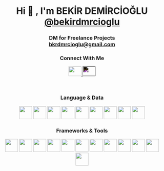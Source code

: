 <h1 align="center">Hi 👋 , I'm BEKİR DEMİRCİOĞLU<br> 
  <a href="https://www.instagram.com/bekirdmrcioglu/" target="blank">@bekirdmrcioglu</a> 
</h1> 

<h3 align="center">DM for Freelance Projects<br> 
  <a href="mailto:bkrdmrcioglu@gmail.com">bkrdmrcioglu@gmail.com</a>
</h3> 

<h3 align="center">Connect With Me</h3> 
<p align="center">
  <a href="mailto:bkrdmrcioglu@gmail.com" target="blank">
    <img src="https://cdn.jsdelivr.net/gh/devicons/devicon/icons/google/google-original.svg" height="30" width="40"/>
  </a>
  <a href="https://www.instagram.com/bekirdmrcioglu/" target="blank">
    <img src="https://cdn.jsdelivr.net/npm/simple-icons@v9/icons/instagram.svg" height="30" width="40" style="filter: invert(1);"/>
  </a>
</p>

<br>

<h3 align="center">Language & Data</h3>
<p align="center">
  <img src="https://cdn.jsdelivr.net/gh/devicons/devicon/icons/csharp/csharp-original.svg" width="40" height="40"/>
  <img src="https://cdn.jsdelivr.net/gh/devicons/devicon/icons/php/php-original.svg" width="40" height="40"/>
  <img src="https://cdn.jsdelivr.net/gh/devicons/devicon/icons/react/react-original.svg" width="40" height="40"/>
  <img src="https://cdn.jsdelivr.net/gh/devicons/devicon/icons/tailwindcss/tailwindcss-plain.svg" width="40" height="40"/>
  <img src="https://cdn.jsdelivr.net/gh/devicons/devicon/icons/bootstrap/bootstrap-original.svg" width="40" height="40"/>
  <img src="https://cdn.jsdelivr.net/gh/devicons/devicon/icons/css3/css3-original.svg" width="40" height="40"/>
  <img src="https://cdn.jsdelivr.net/gh/devicons/devicon/icons/html5/html5-original.svg" width="40" height="40"/>
  <img src="https://cdn.jsdelivr.net/gh/devicons/devicon/icons/javascript/javascript-original.svg" width="40" height="40"/>
  <img src="https://cdn.jsdelivr.net/gh/devicons/devicon/icons/mysql/mysql-original.svg" width="40" height="40"/>
</p>

<h3 align="center">Frameworks & Tools</h3>
<p align="center">
  <img src="https://cdn.jsdelivr.net/gh/devicons/devicon/icons/dotnetcore/dotnetcore-original.svg" width="40" height="40"/>
  <img src="https://cdn.jsdelivr.net/gh/devicons/devicon/icons/react/react-original.svg" width="40" height="40"/> <!-- React Native için -->
  <img src="https://cdn.jsdelivr.net/gh/devicons/devicon/icons/nextjs/nextjs-original.svg" width="40" height="40"/>
  <img src="https://cdn.jsdelivr.net/gh/devicons/devicon/icons/linux/linux-original.svg" width="40" height="40"/>
  <img src="https://cdn.jsdelivr.net/gh/devicons/devicon/icons/windows8/windows8-original.svg" width="40" height="40"/>
  <img src="https://cdn.jsdelivr.net/gh/devicons/devicon/icons/nginx/nginx-original.svg" width="40" height="40"/>
  <img src="https://cdn.jsdelivr.net/gh/devicons/devicon/icons/visualstudio/visualstudio-plain.svg" width="40" height="40"/>
  <img src="https://cdn.jsdelivr.net/gh/devicons/devicon/icons/vscode/vscode-original.svg" width="40" height="40"/>
  <img src="https://cdn.jsdelivr.net/gh/devicons/devicon/icons/git/git-original.svg" width="40" height="40"/>
  <img src="https://cdn.jsdelivr.net/gh/devicons/devicon/icons/postman/postman-original.svg" width="40" height="40"/>
  <img src="https://cdn.jsdelivr.net/gh/devicons/devicon/icons/filezilla/filezilla-plain.svg" width="40" height="40"/>
  <img src="https://cdn.jsdelivr.net/gh/devicons/devicon/icons/vercel/vercel-original.svg" width="40" height="40"/>
</p>
